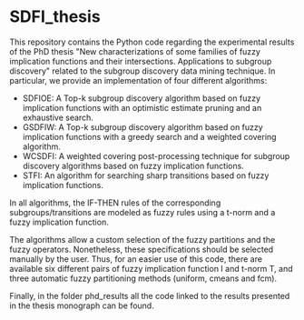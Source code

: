 # SDFI_thesis

This repository contains the Python code regarding the experimental results of the PhD thesis "New characterizations of some families of fuzzy implication functions and their intersections. Applications to subgroup discovery" related to the subgroup discovery data mining technique. In particular, we provide an implementation of four different algorithms:

- SDFIOE: A Top-k subgroup discovery algorithm based on fuzzy implication functions with an optimistic estimate pruning and an exhaustive search.
- GSDFIW: A Top-k subgroup discovery algorithm based on fuzzy implication functions with a greedy search and a weighted covering algorithm.
- WCSDFI: A weighted covering post-processing technique for subgroup discovery algorithms based on fuzzy implication functions.
- STFI: An algorithm for searching sharp transitions based on fuzzy implication functions.

In all algorithms, the IF-THEN rules of the corresponding subgroups/transitions are modeled as fuzzy rules using a t-norm and a fuzzy implication function.

The algorithms allow a custom selection of the fuzzy partitions and the fuzzy operators. Nonetheless, these specifications should be selected manually by the user. Thus, for an easier use of this code, there are available six different pairs of fuzzy implication function I and t-norm T, and three automatic fuzzy partitioning methods (uniform, cmeans and fcm).

Finally, in the folder phd_results all the code linked to the results presented in the thesis monograph can be found.

